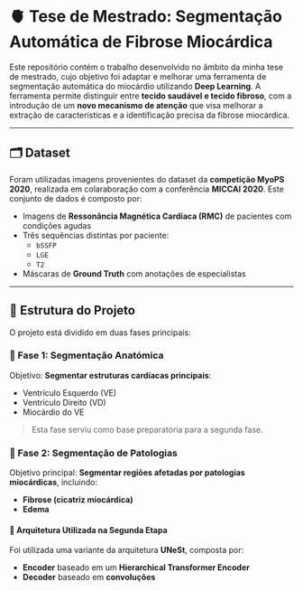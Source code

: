 # 🫀 Tese de Mestrado: Segmentação Automática de Fibrose Miocárdica

Este repositório contém o trabalho desenvolvido no âmbito da minha tese de mestrado, cujo objetivo foi adaptar e melhorar uma ferramenta de segmentação automática do miocárdio utilizando **Deep Learning**. A ferramenta permite distinguir entre **tecido saudável e tecido fibroso**, com a introdução de um **novo mecanismo de atenção** que visa melhorar a extração de características e a identificação precisa da fibrose miocárdica.

---

## 🗂️ Dataset

Foram utilizadas imagens provenientes do dataset da **competição MyoPS 2020**, realizada em colaraboração com a conferência **MICCAI 2020**. Este conjunto de dados é composto por:

- Imagens de **Ressonância Magnética Cardíaca (RMC)** de pacientes com condições agudas
- Três sequências distintas por paciente:
  - `bSSFP`
  - `LGE`
  - `T2`
- Máscaras de **Ground Truth** com anotações de especialistas

---

## 🧪 Estrutura do Projeto

O projeto está dividido em duas fases principais:

### 📌 Fase 1: Segmentação Anatómica

Objetivo: **Segmentar estruturas cardíacas principais**:
- Ventrículo Esquerdo (VE)
- Ventrículo Direito (VD)
- Miocárdio do VE

> Esta fase serviu como base preparatória para a segunda fase.

### 📌 Fase 2: Segmentação de Patologias

Objetivo principal: **Segmentar regiões afetadas por patologias miocárdicas**, incluindo:
- **Fibrose (cicatriz miocárdica)**
- **Edema**

#### 🧠 Arquitetura Utilizada na Segunda Etapa

Foi utilizada uma variante da arquitetura **UNeSt**, composta por:
- **Encoder** baseado em um **Hierarchical Transformer Encoder**
- **Decoder** baseado em **convoluções**

